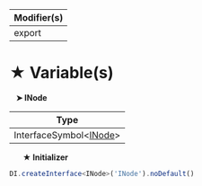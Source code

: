 | Modifier(s)                            |
|----------------------------------------|
| export |

# &#9733; Variable(s)

&nbsp;&nbsp; **&#10148; INode**

| Type                        |
|-----------------------------|
| InterfaceSymbol&lt;[INode](/runtime/interface/dom/inode.md)&gt; |

&nbsp;&nbsp;&nbsp;&nbsp;&nbsp; **&#9733; Initializer**

```ts
DI.createInterface<INode>('INode').noDefault()
```